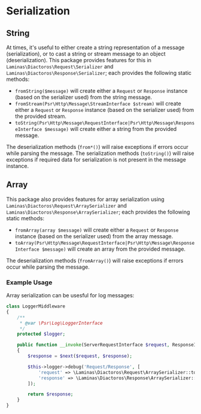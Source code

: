 # Serialization

## String

At times, it's useful to either create a string representation of a message (serialization), or to
cast a string or stream message to an object (deserialization). This package provides features for
this in `Laminas\Diactoros\Request\Serializer` and `Laminas\Diactoros\Response\Serializer`; each provides
the following static methods:

- `fromString($message)` will create either a `Request` or `Response` instance (based on the
  serializer used) from the string message.
- `fromStream(Psr\Http\Message\StreamInterface $stream)` will create either a `Request` or
  `Response` instance (based on the serializer used) from the provided stream.
- `toString(Psr\Http\Message\RequestInterface|Psr\Http\Message\ResponseInterface $message)` will
  create either a string from the provided message.

The deserialization methods (`from*()`) will raise exceptions if errors occur while parsing the
message. The serialization methods (`toString()`) will raise exceptions if required data for
serialization is not present in the message instance.

## Array

This package also provides features for array serialization using
`Laminas\Diactoros\Request\ArraySerializer` and `Laminas\Diactoros\Response\ArraySerializer`; each provides
the following static methods:

- `fromArray(array $message)` will create either a `Request` or `Response` instance (based on the
  serializer used) from the array message.
- `toArray(Psr\Http\Message\RequestInterface|Psr\Http\Message\ResponseInterface $message)` will
  create an array from the provided message.

The deserialization methods (`fromArray()`) will raise exceptions if errors occur while parsing the
message.

### Example Usage

Array serialization can be usesful for log messages:

```php
class LoggerMiddleware
{
    /**
     * @var \Psr\Log\LoggerInterface
     */
    protected $logger;

    public function __invoke(ServerRequestInterface $request, ResponseInterface $response, callable $next)
    {
        $response = $next($request, $response);

        $this->logger->debug('Request/Response', [
            'request' => \Laminas\Diactoros\Request\ArraySerializer::toArray($request),
            'response' => \Laminas\Diactoros\Response\ArraySerializer::toArray($response),
        ]);

        return $response;
    }
}
```
